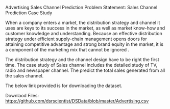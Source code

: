 Advertising Sales Channel Prediction
Problem Statement:
Sales Channel Prediction Case Study  

When a company enters a market, the distribution strategy and channel it uses are keys to its success in the market, as well as market know-how and customer knowledge and understanding. Because an effective distribution strategy under efficient supply-chain management opens doors for attaining competitive advantage and strong brand equity in the market, it is a component of the marketing mix that cannot be ignored . 

The distribution strategy and the channel design have to be right the first time. The case study of Sales channel includes the detailed study of TV, radio and newspaper channel. The predict the total sales generated from all the sales channel.  

The below link provided is for downloading the dataset. 

Downlaod Files:
https://github.com/dsrscientist/DSData/blob/master/Advertising.csv

